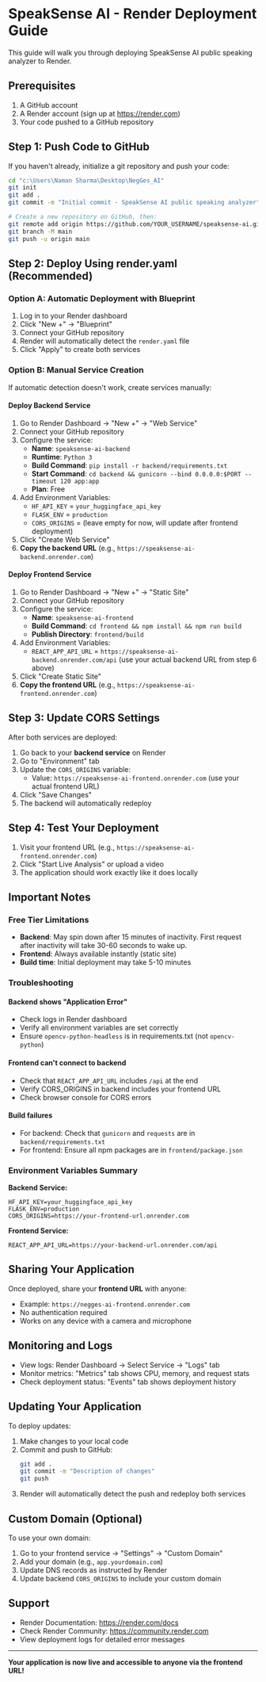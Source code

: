 # SpeakSense AI - Render Deployment Guide

This guide will walk you through deploying SpeakSense AI public speaking analyzer to Render.

## Prerequisites

1. A GitHub account
2. A Render account (sign up at https://render.com)
3. Your code pushed to a GitHub repository

## Step 1: Push Code to GitHub

If you haven't already, initialize a git repository and push your code:

```bash
cd "c:\Users\Naman Sharma\Desktop\NegGes_AI"
git init
git add .
git commit -m "Initial commit - SpeakSense AI public speaking analyzer"

# Create a new repository on GitHub, then:
git remote add origin https://github.com/YOUR_USERNAME/speaksense-ai.git
git branch -M main
git push -u origin main
```

## Step 2: Deploy Using render.yaml (Recommended)

### Option A: Automatic Deployment with Blueprint

1. Log in to your Render dashboard
2. Click "New +" → "Blueprint"
3. Connect your GitHub repository
4. Render will automatically detect the `render.yaml` file
5. Click "Apply" to create both services

### Option B: Manual Service Creation

If automatic detection doesn't work, create services manually:

#### Deploy Backend Service

1. Go to Render Dashboard → "New +" → "Web Service"
2. Connect your GitHub repository
3. Configure the service:
   - **Name**: `speaksense-ai-backend`
   - **Runtime**: `Python 3`
   - **Build Command**: `pip install -r backend/requirements.txt`
   - **Start Command**: `cd backend && gunicorn --bind 0.0.0.0:$PORT --timeout 120 app:app`
   - **Plan**: Free
4. Add Environment Variables:
   - `HF_API_KEY` = `your_huggingface_api_key`
   - `FLASK_ENV` = `production`
   - `CORS_ORIGINS` = (leave empty for now, will update after frontend deployment)
5. Click "Create Web Service"
6. **Copy the backend URL** (e.g., `https://speaksense-ai-backend.onrender.com`)

#### Deploy Frontend Service

1. Go to Render Dashboard → "New +" → "Static Site"
2. Connect your GitHub repository
3. Configure the service:
   - **Name**: `speaksense-ai-frontend`
   - **Build Command**: `cd frontend && npm install && npm run build`
   - **Publish Directory**: `frontend/build`
4. Add Environment Variables:
   - `REACT_APP_API_URL` = `https://speaksense-ai-backend.onrender.com/api` (use your actual backend URL from step 6 above)
5. Click "Create Static Site"
6. **Copy the frontend URL** (e.g., `https://speaksense-ai-frontend.onrender.com`)

## Step 3: Update CORS Settings

After both services are deployed:

1. Go back to your **backend service** on Render
2. Go to "Environment" tab
3. Update the `CORS_ORIGINS` variable:
   - Value: `https://speaksense-ai-frontend.onrender.com` (use your actual frontend URL)
4. Click "Save Changes"
5. The backend will automatically redeploy

## Step 4: Test Your Deployment

1. Visit your frontend URL (e.g., `https://speaksense-ai-frontend.onrender.com`)
2. Click "Start Live Analysis" or upload a video
3. The application should work exactly like it does locally

## Important Notes

### Free Tier Limitations

- **Backend**: May spin down after 15 minutes of inactivity. First request after inactivity will take 30-60 seconds to wake up.
- **Frontend**: Always available instantly (static site)
- **Build time**: Initial deployment may take 5-10 minutes

### Troubleshooting

#### Backend shows "Application Error"
- Check logs in Render dashboard
- Verify all environment variables are set correctly
- Ensure `opencv-python-headless` is in requirements.txt (not `opencv-python`)

#### Frontend can't connect to backend
- Check that `REACT_APP_API_URL` includes `/api` at the end
- Verify CORS_ORIGINS in backend includes your frontend URL
- Check browser console for CORS errors

#### Build failures
- For backend: Check that `gunicorn` and `requests` are in `backend/requirements.txt`
- For frontend: Ensure all npm packages are in `frontend/package.json`

### Environment Variables Summary

**Backend Service:**
```
HF_API_KEY=your_huggingface_api_key
FLASK_ENV=production
CORS_ORIGINS=https://your-frontend-url.onrender.com
```

**Frontend Service:**
```
REACT_APP_API_URL=https://your-backend-url.onrender.com/api
```

## Sharing Your Application

Once deployed, share your **frontend URL** with anyone:
- Example: `https://negges-ai-frontend.onrender.com`
- No authentication required
- Works on any device with a camera and microphone

## Monitoring and Logs

- View logs: Render Dashboard → Select Service → "Logs" tab
- Monitor metrics: "Metrics" tab shows CPU, memory, and request stats
- Check deployment status: "Events" tab shows deployment history

## Updating Your Application

To deploy updates:

1. Make changes to your local code
2. Commit and push to GitHub:
   ```bash
   git add .
   git commit -m "Description of changes"
   git push
   ```
3. Render will automatically detect the push and redeploy both services

## Custom Domain (Optional)

To use your own domain:

1. Go to your frontend service → "Settings" → "Custom Domain"
2. Add your domain (e.g., `app.yourdomain.com`)
3. Update DNS records as instructed by Render
4. Update backend `CORS_ORIGINS` to include your custom domain

## Support

- Render Documentation: https://render.com/docs
- Check Render Community: https://community.render.com
- View deployment logs for detailed error messages

---

**Your application is now live and accessible to anyone via the frontend URL!**
